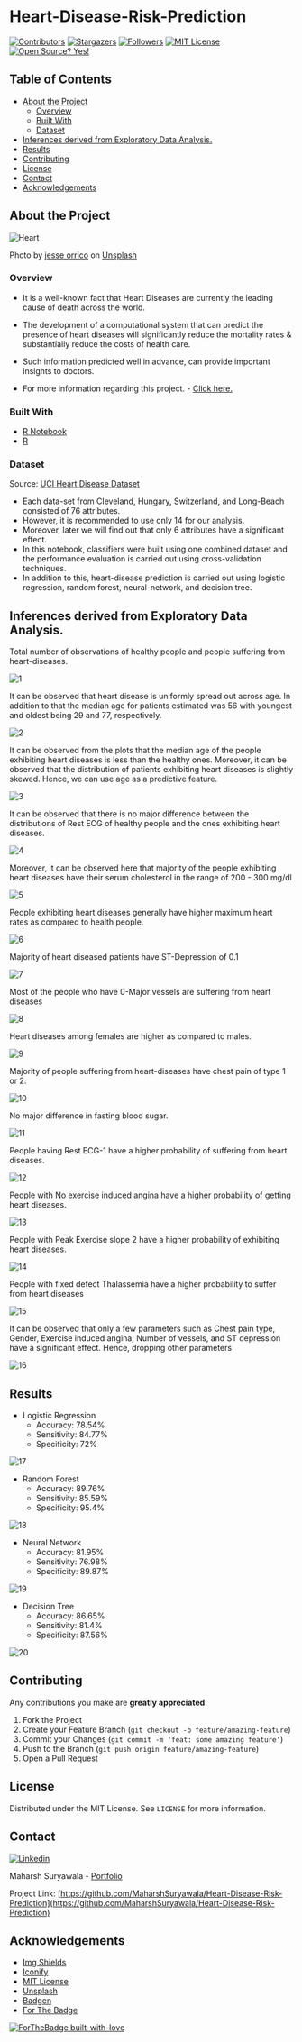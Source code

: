 # Heart-Disease-Risk-Prediction

<!-- PROJECT SHIELDS -->
[![Contributors][contributors-shield]][contributors-url]
[![Stargazers](https://img.shields.io/github/stars/MaharshSuryawala/Heart-Disease-Risk-Prediction?style=flat-square)]()
[![Followers](https://img.shields.io/github/followers/MaharshSuryawala?style=flat-square)](https://github.com/MaharshSuryawala)
[![MIT License][license-shield]][license-url]
[![Open Source? Yes!](https://badgen.net/badge/Open%20Source%20%3F/Yes%21/blue?icon=github)](https://github.com/MaharshSuryawala/Microprocessor-Without-Interlocked-Pipeline-Stages-MIPS)

<!-- TABLE OF CONTENTS -->
## Table of Contents

* [About the Project](#about-the-project)
  * [Overview](#overview)
  * [Built With](#built-with)
  * [Dataset](#dataset)
* [Inferences derived from Exploratory Data Analysis.](#inferences-derived-from-exploratory-data-analysis)
* [Results](#results)
* [Contributing](#contributing)
* [License](#license)
* [Contact](#contact)
* [Acknowledgements](#acknowledgements)

## About the Project

![Heart](.images/heart.jpg)

<span>Photo by <a href="https://unsplash.com/@jessedo81?utm_source=unsplash&amp;utm_medium=referral&amp;utm_content=creditCopyText">jesse orrico</a> on <a href="https://unsplash.com/s/photos/heart?utm_source=unsplash&amp;utm_medium=referral&amp;utm_content=creditCopyText">Unsplash</a></span>

### Overview

* It is a well-known fact that Heart Diseases are currently the leading cause of death across the world. 

* The development of a computational system that can predict the presence of heart diseases will significantly reduce the mortality rates & substantially reduce the costs of health care.

* Such information predicted well in advance, can provide important insights to doctors.

* For more information regarding this project. - [Click here.](https://maharshsuryawala.github.io/Heart-Disease-Risk-Prediction/)

### Built With

* [R Notebook](https://bookdown.org/yihui/rmarkdown/notebook.html)
* [R](https://www.r-project.org/)

### Dataset

Source: [UCI Heart Disease Dataset](https://archive.ics.uci.edu/ml/datasets/Heart+Disease)
  
  * Each data-set from Cleveland, Hungary, Switzerland, and Long-Beach consisted of 76 attributes.
  * However, it is recommended to use only 14 for our analysis.
  * Moreover, later we will find out that only 6 attributes have a  significant effect. 
  * In this notebook, classifiers were built using one combined dataset and the performance evaluation is carried out using cross-validation techniques. 
  * In addition to this, heart-disease prediction is carried out using logistic regression, random forest, neural-network, and decision tree. 

## Inferences derived from Exploratory Data Analysis. 

Total number of observations of healthy people and people suffering from heart-diseases.

![1](.images/1.png)

It can be observed that heart disease is uniformly spread out across age. In addition to that the median age for patients estimated was 56 with youngest and oldest being 29 and 77, respectively. 

![2](.images/2.png)

It can be observed from the plots that the median age of the people exhibiting heart diseases is less than the healthy ones. Moreover, it can be observed that the distribution of patients exhibiting heart diseases is slightly skewed. Hence, we can use age as a predictive feature.

![3](.images/3.png)

It can be observed that there is no major difference between the distributions of Rest ECG of healthy people and the ones exhibiting heart diseases.

![4](.images/4.png)

Moreover, it can be observed here that majority of the people exhibiting heart diseases have their serum cholesterol in the range of 200 - 300 mg/dl

![5](.images/5.png)

People exhibiting heart diseases generally have higher maximum heart rates as compared to health people.  

![6](.images/6.png)

Majority of heart diseased patients have ST-Depression of 0.1

![7](.images/7.png)

Most of the people who have 0-Major vessels are suffering from heart diseases

![8](.images/8.png)

Heart diseases among females are higher as compared to males. 

![9](.images/9.png)

Majority of people suffering from heart-diseases have chest pain of type 1 or 2. 

![10](.images/10.png)

No major difference in fasting blood sugar. 

![11](.images/11.png)

People having Rest ECG-1 have a higher probability of suffering from heart diseases.

![12](.images/12.png)

People with No exercise induced angina have a higher probability of getting heart diseases.

![13](.images/13.png)

People with Peak Exercise slope 2 have a higher probability of exhibiting heart diseases.

![14](.images/14.png)

People with 
fixed defect Thalassemia have a higher probability to suffer from heart diseases

![15](.images/15.png)

It can be observed that only a few parameters such as Chest pain type, Gender, Exercise induced angina, Number of vessels, and ST depression have a significant effect. Hence, dropping other parameters

![16](.images/16.png)

## Results

* Logistic Regression 
  * Accuracy: 78.54%
  * Sensitivity: 84.77%
  * Specificity: 72%

![17](.images/17.png)

* Random Forest 
  * Accuracy: 89.76%
  * Sensitivity: 85.59%
  * Specificity: 95.4%

![18](.images/18.png)

* Neural Network 
  * Accuracy: 81.95%
  * Sensitivity: 76.98%
  * Specificity: 89.87%

![19](.images/19.png)

* Decision Tree 
  * Accuracy: 86.65%
  * Sensitivity: 81.4%
  * Specificity: 87.56%

![20](.images/20.png)


<!-- CONTRIBUTING -->
## Contributing  

Any contributions you make are **greatly appreciated**.

1. Fork the Project
2. Create your Feature Branch (`git checkout -b feature/amazing-feature`)
3. Commit your Changes (`git commit -m 'feat: some amazing feature'`)
4. Push to the Branch (`git push origin feature/amazing-feature`)
5. Open a Pull Request

<!-- LICENSE -->
## License

Distributed under the MIT License. See `LICENSE` for more information.

<!-- CONTACT -->
## Contact
[![Linkedin](https://api.iconify.design/openmoji:linkedin.svg?width=40&height=40)](https://www.linkedin.com/in/maharsh-suryawala-05410312b/) 

Maharsh Suryawala - [Portfolio](https://maharshsuryawala.github.io/maharshsuryawala/)

Project Link: [https://github.com/MaharshSuryawala/Heart-Disease-Risk-Prediction](https://github.com/MaharshSuryawala/Heart-Disease-Risk-Prediction)



<!-- ACKNOWLEDGEMENTS -->
## Acknowledgements
* [Img Shields](https://shields.io)
* [Iconify](https://iconify.design/)
* [MIT License](https://opensource.org/licenses/MIT)
* [Unsplash](https://unsplash.com/)
* [Badgen](https://badgen.net/)
* [For The Badge](https://forthebadge.com/)



[![ForTheBadge built-with-love](http://ForTheBadge.com/images/badges/built-with-love.svg)](https://github.com/MaharshSuryawala)


<!-- MARKDOWN LINKS -->
<!-- https://www.markdownguide.org/basic-syntax/#reference-style-links -->
[contributors-shield]: https://img.shields.io/github/contributors/MaharshSuryawala/Heart-Disease-Risk-Prediction?style=flat-square 
[contributors-url]: https://github.com/MaharshSuryawala/Heart-Disease-Risk-Prediction/graphs/contributors
[license-shield]: https://img.shields.io/github/license/MaharshSuryawala/Heart-Disease-Risk-Prediction?style=flat-square?style=flat-square
[license-url]: https://github.com/MaharshSuryawala/Heart-Disease-Risk-Prediction?style=flat-square/blob/master/LICENSE.txt
